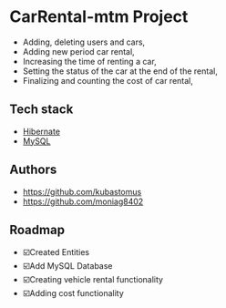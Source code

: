 
# CarRental-mtm Project
- Adding, deleting users and cars,
- Adding new period car rental,
- Increasing the time of renting a car,
- Setting the status of the car at the end of the rental,
- Finalizing and counting the cost of car rental,

## Tech stack
- [Hibernate](https://hibernate.org/)
- [MySQL](https://www.mysql.com/)

## Authors
- https://github.com/kubastomus
- https://github.com/moniag8402

## Roadmap
- ☑️Created Entities
- ☑️Add MySQL Database
- ☑️Creating vehicle rental functionality
- ☑️Adding cost functionality
